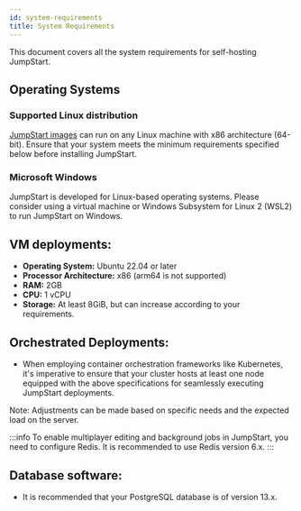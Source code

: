 ```yaml
---
id: system-requirements
title: System Requirements
---
```


This document covers all the system requirements for self-hosting JumpStart. 

## Operating Systems

### Supported Linux distribution

[JumpStart images](https://hub.docker.com/r/digitranslab/jumpstart/tags) can run on any Linux machine with x86 architecture (64-bit). Ensure that your system meets the minimum requirements specified below before installing JumpStart.

### Microsoft Windows

JumpStart is developed for Linux-based operating systems. Please consider using a virtual machine or Windows Subsystem for Linux 2 (WSL2) to run JumpStart on Windows.


## VM deployments:

- **Operating System:** Ubuntu 22.04 or later
- **Processor Architecture:** x86 (arm64 is not supported)
- **RAM:** 2GB
- **CPU:** 1 vCPU
- **Storage:** At least 8GiB, but can increase according to your requirements.

## Orchestrated Deployments:

- When employing container orchestration frameworks like Kubernetes, it's imperative to ensure that your cluster hosts at least one node equipped with the above specifications for seamlessly executing JumpStart deployments.

Note: Adjustments can be made based on specific needs and the expected load on the server.

:::info
To enable multiplayer editing and background jobs in JumpStart, you need to configure Redis. It is recommended to use Redis version 6.x.
:::

## Database software:

- It is recommended that your PostgreSQL database is of version 13.x.